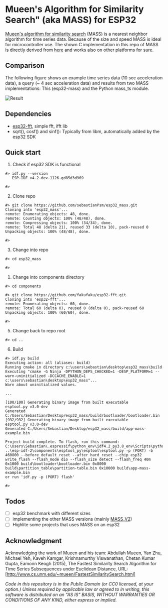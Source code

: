Mueen's Algorithm for Similarity Search" (aka MASS) for ESP32
====================

[Mueen's algorithm for similarity search](https://www.cs.unm.edu/~mueen/FastestSimilaritySearch.html) (MASS) is a nearest neighbor algorithm for time series data. Because of the size and speed MASS is ideal for microcontroller use. The shown C implementation in this repo of MASS is directly derived from [here](https://www.cs.unm.edu/~mueen/MASS.cpp) and works also on other platforms for sure.

## Comparison
The following figure shows an example time series data (10 sec acceleration data), a query (~ 4 sec acceleration data) and results from two MASS implementations: This (esp32-mass) and the Python mass_ts module.

![Result](https://github.com/sebastianPsm/esp32_mass/raw/master/img/plot.png)

## Dependencies
- [esp32-fft](https://github.com/fakufaku/esp32-fft), simple fft, ifft lib
- sqrt(), cosf() and sinf(): Typically from libm, automatically added by the esp32 SDK

## Quick start
1. Check if esp32 SDK is functional
```console
#> idf.py --version
   ESP-IDF v4.2-dev-1126-gd85d3d969

#>
```

2. Clone repo
```console
#> git clone https://github.com/sebastianPsm/esp32_mass.git
Cloning into 'esp32_mass'...
remote: Enumerating objects: 48, done.
remote: Counting objects: 100% (48/48), done.
remote: Compressing objects: 100% (34/34), done.
remote: Total 48 (delta 21), reused 33 (delta 10), pack-reused 0
Unpacking objects: 100% (48/48), done.

#>
```

3. Change into repo
```console
#> cd esp32_mass

#>
```

1. Change into components directory
```console
#> cd components

#> git clone https://github.com/fakufaku/esp32-fft.git
Cloning into 'esp32-fft'...
remote: Enumerating objects: 60, done.
remote: Total 60 (delta 0), reused 0 (delta 0), pack-reused 60
Unpacking objects: 100% (60/60), done.

#>
```

5. Change back to repo root
```console
#> cd ..
```

6. Build
```console
#> idf.py build
Executing action: all (aliases: build)
Running cmake in directory c:\users\sebastian\desktop\esp32_mass\build
Executing "cmake -G Ninja -DPYTHON_DEPS_CHECKED=1 -DESP_PLATFORM=1 --warn-uninitialized -DCCACHE_ENABLE=1 c:\users\sebastian\desktop\esp32_mass"...
Warn about uninitialized values.

...

[100/100] Generating binary image from built executable
esptool.py v3.0-dev
Generated C:/Users/Sebastian/Desktop/esp32_mass/build/bootloader/bootloader.bin
[932/932] Generating binary image from built executable
esptool.py v3.0-dev
Generated C:/Users/Sebastian/Desktop/esp32_mass/build/app-mass-example.bin

Project build complete. To flash, run this command:
C:\Users\Sebastian\.espressif\python_env\idf4.2_py3.8_env\Scripts\python.exe ..\esp-idf-2\components\esptool_py\esptool\esptool.py -p (PORT) -b 460800 --before default_reset --after hard_reset --chip esp32  write_flash --flash_mode dio --flash_size detect --flash_freq 40m 0x1000 build\bootloader\bootloader.bin 0x8000 build\partition_table\partition-table.bin 0x10000 build\app-mass-example.bin
or run 'idf.py -p (PORT) flash'

#>
```

## Todos
- [ ] esp32 benchmark with different sizes
- [ ] implementing the other MASS versions (mainly [MASS_V2](https://www.cs.unm.edu/~mueen/MASS_V2.m))
- [ ] Highlite some projects that uses MASS on an esp32

## Acknowledgment
Acknowledging the work of Mueen and his team: Abdullah Mueen, Yan Zhu, Michael Yeh, Kaveh Kamgar, Krishnamurthy Viswanathan, Chetan Kumar Gupta, Eamonn Keogh (2015), The Fastest Similarity Search Algorithm for Time Series Subsequences under Euclidean Distance, URL: [http://www.cs.unm.edu/~mueen/FastestSimilaritySearch.html]

*Code in this repository is in the Public Domain (or CC0 licensed, at your option.)
Unless required by applicable law or agreed to in writing, this
software is distributed on an "AS IS" BASIS, WITHOUT WARRANTIES OR
CONDITIONS OF ANY KIND, either express or implied.*
